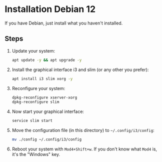 # Installation Debian 12

If you have Debian, just install what you haven't installed.

## Steps

1. Update your system:
   ```bash
   apt update -y && apt upgrade -y
   ```

2. Install the graphical interface i3 and slim (or any other you prefer):
   ```bash
   apt install i3 slim xorg -y
   ```

3. Reconfigure your system:
   ```bash
   dpkg-reconfigure xserver-xorg
   dpkg-reconfigure slim
   ```

4. Now start your graphical interface:
   ```bash
   service slim start
   ```

5. Move the configuration file (in this directory) to `~/.config/i3/config`:
	```bash
   mv ./config ~/.config/i3/config
   ```

6. Reboot your system with `Mod4+Shift+w`. If you don't know what `Mod4` is, it's the "Windows" key.

